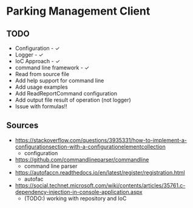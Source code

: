 # Parking Management Client

## TODO

* Configuration - ✓
* Logger - ✓
* IoC Approach - ✓
* command line framework - ✓
* Read from source file
* Add help support for command line
* Add usage examples
* Add ReadReportCommand configuration
* Add output file result of operation (not logger)
* Issue with formulas!!
## Sources

* <https://stackoverflow.com/questions/3935331/how-to-implement-a-configurationsection-with-a-configurationelementcollection>
  * configuration
* <https://github.com/commandlineparser/commandline>
  * command line parser
* <https://autofaccn.readthedocs.io/en/latest/register/registration.html>
  * autofac
* https://social.technet.microsoft.com/wiki/contents/articles/35761.c-dependency-injection-in-console-application.aspx
  * (TODO:) working with repository and IoC